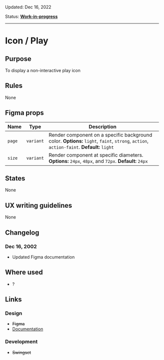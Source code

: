 Updated: Dec 16, 2022

Status: **[Work-in-progress](/guides/can-i-use#work-in-progress)**


---

# Icon / Play

## Purpose

To display a non-interactive play icon

## Rules

None

## Figma props

| Name | Type | Description |
|----|----|----|
| `page` | `variant` | Render component on a specific background color. **Options:** `light`, `faint`, `strong`, `action`, `action-faint`. **Default:** `light` |
| `size` | `variant` | Render component at specific diameters. **Options:** `24px`, `48px`, and `72px`. **Default:** `24px` |

## States

None

## UX writing guidelines

None

## Changelog

### Dec 16, 2002

* Updated Figma documentation

## Where used

* ?

## Links

### Design

* ~~Figma~~
* [Documentation](/components/icon/play)

### Development

* ~~Swingset~~



